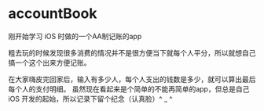 # accountBook

刚开始学习 iOS 时做的一个AA制记账的app

粗去玩的时候发现很多消费的情况并不是很方便当下就每个人平分，所以就想自己搞一个这个出来方便记账。

在大家嗨皮完回家后，输入有多少人，每个人支出的钱数是多少，就可以算出最后每个人的支付明细。 虽然现在看起来是个简单的不能再简单的app，但总是自己 iOS 开发的起始，所以记录下留个纪念（认真脸）^ _ ^
